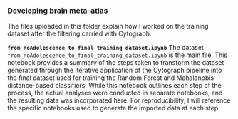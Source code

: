 ### Developing brain meta-atlas

The files uploaded in this folder explain how I worked on the training dataset after the filtering carried with Cytograph. 

**`from_noAdolescence_to_final_training_dataset.ipynb`**
The dataset `from_noAdolescence_to_final_training_dataset.ipynb` is the main file. This notebook provides a summary of the steps taken to transform the dataset generated through the iterative application of the Cytograph pipeline into the final dataset used for training the Random Forest and Mahalanobis distance-based classifiers. While this notebook outlines each step of the process, the actual analyses were conducted in separate notebooks, and the resulting data was incorporated here. For reproducibility, I will reference the specific notebooks used to generate the imported data at each step.
